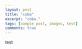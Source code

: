 ```yaml
---
layout: post
title: "coba"
excerpt: "coba."
tags: [sample post, images, test]
comments: true
---
```

test
